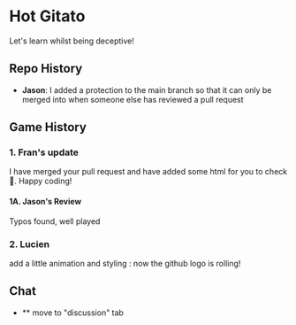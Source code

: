 # Hot Gitato

Let's learn whilst being deceptive!

## Repo History

- **Jason**: I added a protection to the main branch so that it can only be merged into when someone else has reviewed a pull request

## Game History

### 1. Fran's update

I have merged your pull request and have added some html for you to check 🙂. Happy coding!

#### 1A. Jason's Review

Typos found, well played

### 2. Lucien 
add a little animation and styling : 
now the github logo is rolling! 

## Chat

- ** move to "discussion" tab 
